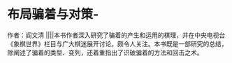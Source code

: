 # 布局骗着与对策-

作者：阎文清 ||||本书作者深入研究了骗着的产生和运用的棋理，并在中央电视台《象棋世界》栏目与广大棋迷展开讨论，颇令人关注。本书既是一部研究的总结，除阐述了骗着的类型、变列，还着重指出了识破骗着的方法和回击之术。